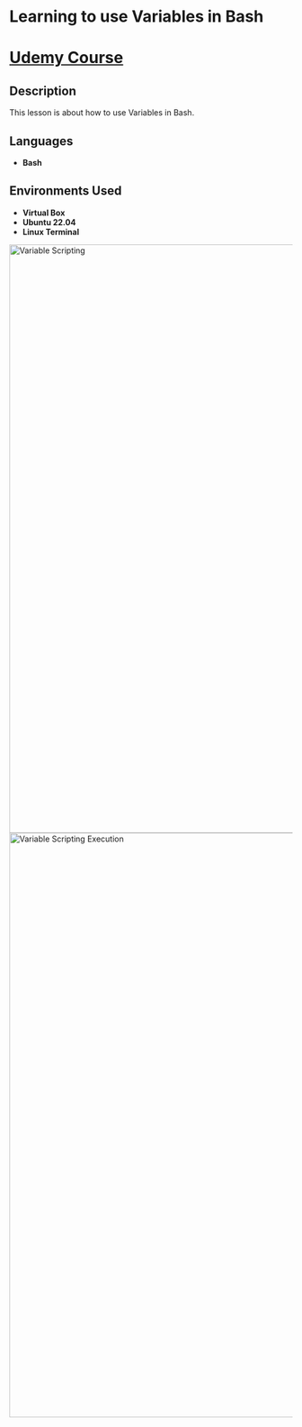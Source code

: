 <h1>Learning to use Variables in Bash<h1>

[Udemy Course](https://www.udemy.com/course/linux-bash-scripting-essentials) 

<h2>Description</h2>
This lesson is about how to use Variables in Bash.
<br />


<h2>Languages</h2>

- <b>Bash</b> 

<h2>Environments Used </h2>

- <b>Virtual Box</b>
- <b>Ubuntu 22.04</b>
- <b>Linux Terminal</b>


<!-- <p align="center"> --!>

<img width="1045" alt="Variable Scripting" src="https://user-images.githubusercontent.com/103763124/192340473-11cceffb-bcd3-418b-a4c0-5543b079b36e.png">

<img width="1038" alt="Variable Scripting Execution" src="https://user-images.githubusercontent.com/103763124/192340535-6595ec54-2a90-403d-8fde-3b2c4f604e21.png">

<!--
 ```diff
- text in red
+ text in green
! text in orange
# text in gray
@@ text in purple (and bold)@@
```
--!>



